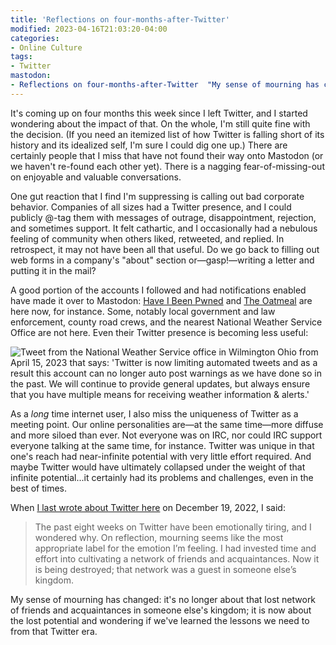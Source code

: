 ```yaml
---
title: 'Reflections on four-months-after-Twitter'
modified: 2023-04-16T21:03:20-04:00
categories:
- Online Culture
tags:
- Twitter
mastodon:
- Reflections on four-months-after-Twitter  "My sense of mourning has changed: it's no longer about that lost network of friends and acquaintances in someone else's kingdom; it is now about the lost potential and wondering if we've learned the lessons we need to from that Twitter era."
---
```

It's coming up on four months this week since I left Twitter, and I started wondering about the impact of that. 
On the whole, I'm still quite fine with the decision. 
(If you need an itemized list of how Twitter is falling short of its history and its idealized self, I'm sure I could dig one up.) 
There are certainly people that I miss that have not found their way onto Mastodon (or we haven't re-found each other yet). 
There is a nagging fear-of-missing-out on enjoyable and valuable conversations. 

One gut reaction that I find I'm suppressing is calling out bad corporate behavior. 
Companies of all sizes had a Twitter presence, and I could publicly @-tag them with messages of outrage, disappointment, rejection, and sometimes support. 
It felt cathartic, and I occasionally had a nebulous feeling of community when others liked, retweeted, and replied. 
In retrospect, it may not have been all that useful. 
Do we go back to filling out web forms in a company's "about" section or—gasp!—writing a letter and putting it in the mail?

A good portion of the accounts I followed and had notifications enabled have made it over to Mastodon: [Have I Been Pwned](https://infosec.exchange/@haveibeenpwned) and [The Oatmeal](https://mastodon.social/@oatmeal) are here now, for instance. 
Some, notably local government and law enforcement, county road crews, and the nearest National Weather Service Office are not here. 
Even their Twitter presence is becoming less useful:

<replay-web-page replayBase="/assets/js/replayweb/" source="https://media.dltj.org/web-archive/twitter-nwsiln-1647215682776633349.wacz" url="https://oembed.link/https://twitter.com/NWSILN/status/1647215682776633349" embed="replay-with-info" newwindowbase="https://dev.replayweb.page/" style="width: 30rem;  height: 20rem;"></replay-web-page><noscript><img src="https://dltj.org/assets/images/2023/2023-04-16-tweet-1647215682776633349.png" alt="Tweet from the National Weather Service office in Wilmington Ohio from April 15, 2023 that says: 'Twitter is now limiting automated tweets and as a result this account can no longer auto post warnings as we have done so in the past. We will continue to provide general updates, but always ensure that you have multiple means for receiving weather information &amp; alerts.'"></noscript><script src="/assets/js/replayweb/ui.js"></script>

As a _long_ time internet user, I also miss the uniqueness of Twitter as a meeting point. 
Our online personalities are—at the same time—more diffuse and more siloed than ever. 
Not everyone was on IRC, nor could IRC support everyone talking at the same time, for instance. 
Twitter was unique in that one's reach had near-infinite potential with very little effort required. 
And maybe Twitter would have ultimately collapsed under the weight of that infinite potential...it certainly had its problems and challenges, even in the best of times. 

When [I last wrote about Twitter here](https://dltj.org/article/backing-away-from-twitter/) on December 19, 2022, I said:

> The past eight weeks on Twitter have been emotionally tiring, and I wondered why. 
On reflection, mourning seems like the most appropriate label for the emotion I’m feeling. 
I had invested time and effort into cultivating a network of friends and acquaintances. 
Now it is being destroyed; that network was a guest in someone else’s kingdom. 

My sense of mourning has changed: it's no longer about that lost network of friends and acquaintances in someone else's kingdom; it is now about the lost potential and wondering if we've learned the lessons we need to from that Twitter era.